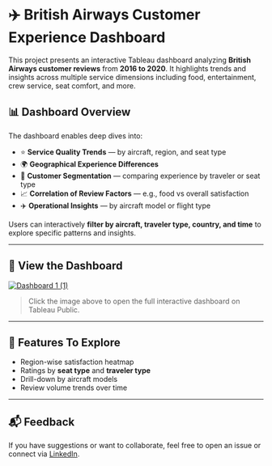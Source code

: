 # ✈️ British Airways Customer Experience Dashboard

This project presents an interactive Tableau dashboard analyzing **British Airways customer reviews** from **2016 to 2020**. It highlights trends and insights across multiple service dimensions including food, entertainment, crew service, seat comfort, and more.

## 📊 Dashboard Overview

The dashboard enables deep dives into:

- ⭐ **Service Quality Trends** — by aircraft, region, and seat type  
- 🌍 **Geographical Experience Differences**  
- 🧍 **Customer Segmentation** — comparing experience by traveler or seat type  
- 📈 **Correlation of Review Factors** — e.g., food vs overall satisfaction  
- ✈️ **Operational Insights** — by aircraft model or flight type

Users can interactively **filter by aircraft, traveler type, country, and time** to explore specific patterns and insights.

---

## 🔗 View the Dashboard

[![Dashboard 1 (1)](https://github.com/user-attachments/assets/ed9c4beb-cdb9-45b2-9601-321ba9cf64b3)](https://public.tableau.com/app/profile/shabeeha.ahmed/viz/BritishAirlinesReviews_17479357530780/Dashboard1)
> Click the image above to open the full interactive dashboard on Tableau Public.

---

## 🚀 Features To Explore

- Region-wise satisfaction heatmap
- Ratings by **seat type** and **traveler type**
- Drill-down by aircraft models
- Review volume trends over time

---

## 📬 Feedback

If you have suggestions or want to collaborate, feel free to open an issue or connect via [LinkedIn]([https://www.linkedin.com](https://www.linkedin.com/in/shabeeha-ahmed/)).


